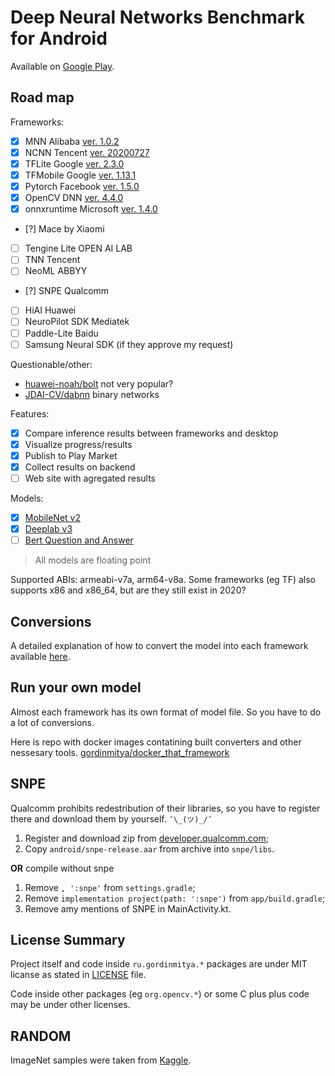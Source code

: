 # Deep Neural Networks Benchmark for Android

Available on [Google Play](https://play.google.com/store/apps/details?id=ru.gordinmitya.dnnbenchmark).

## Road map

Frameworks:	

- [x] MNN Alibaba [ver. 1.0.2](https://github.com/alibaba/MNN/releases/tag/1.0.2)
- [x] NCNN Tencent [ver. 20200727](https://github.com/Tencent/ncnn/releases/tag/20200727)
- [x] TFLite Google [ver. 2.3.0](https://bintray.com/google/tensorflow/tensorflow-lite/)
- [x] TFMobile Google [ver. 1.13.1](https://mvnrepository.com/artifact/org.tensorflow/tensorflow-android)
- [x] Pytorch Facebook [ver. 1.5.0](https://github.com/pytorch/pytorch/tree/master/android)
- [x] OpenCV DNN [ver. 4.4.0](https://github.com/opencv/opencv/releases/)
- [x] onnxruntime Microsoft [ver. 1.4.0](https://github.com/microsoft/onnxruntime/releases/)
- [?] Mace by Xiaomi
- [ ] Tengine Lite OPEN AI LAB
- [ ] TNN Tencent
- [ ] NeoML ABBYY
- [?] SNPE Qualcomm
- [ ] HiAI Huawei
- [ ] NeuroPilot SDK Mediatek
- [ ] Paddle-Lite Baidu
- [ ] Samsung Neural SDK (if they approve my request)

Questionable/other:
* [huawei-noah/bolt](https://github.com/huawei-noah/bolt) not very popular?
* [JDAI-CV/dabnn](https://github.com/JDAI-CV/dabnn) binary networks


Features:

- [x] Compare inference results between frameworks and desktop
- [x] Visualize progress/results
- [x] Publish to Play Market
- [x] Collect results on backend
- [ ] Web site with agregated results

Models:

- [x] [MobileNet v2](https://pytorch.org/docs/stable/torchvision/models.html#mobilenet-v2)
- [x] [Deeplab v3](https://www.tensorflow.org/lite/models/segmentation/overview)
- [ ] [Bert Question and Answer](https://www.tensorflow.org/lite/models/bert_qa/overview)

> All models are floating point


Supported ABIs: armeabi-v7a, arm64-v8a. 
Some frameworks (eg TF) also supports x86 and x86_64, but are they still exist in 2020?

## Conversions

A detailed explanation of how to convert the model into each framework available [here](model_conversions/README.md).

## Run your own model

Almost each framework has its own format of model file. So you have to do a lot of conversions.

Here is repo with docker images contatining built converters and other nessesary tools. [gordinmitya/docker_that_framework](https://github.com/gordinmitya/docker_that_framework)

## SNPE

Qualcomm prohibits redestribution of their libraries, so you have to register there and download them by yourself. `¯\_(ツ)_/¯`

1. Register and download zip from [developer.qualcomm.com](https://developer.qualcomm.com/software/qualcomm-neural-processing-sdk);
2. Copy `android/snpe-release.aar` from archive into `snpe/libs`.

**OR** compile without snpe

1. Remove `, ':snpe'` from `settings.gradle`;
2. Remove `implementation project(path: ':snpe')` from `app/build.gradle`;
3. Remove amy mentions of SNPE in MainActivity.kt.

## License Summary

Project itself and code inside `ru.gordinmitya.*` packages are under MIT licanse as stated in [LICENSE](./LICENSE) file.

Code inside other packages (eg `org.opencv.*`) or some C plus plus code may be under other licenses.

## RANDOM

ImageNet samples were taken from [Kaggle](https://www.kaggle.com/dromosys/imagenet-fastai-sample#n01518878_27837.JPEG).
